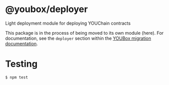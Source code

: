 # @youbox/deployer
Light deployment module for deploying YOUChain contracts

This package is in the process of being moved to its own module (here). For documentation, see the `deployer` section within the [YOUBox migration documentation](http://truffleframework.com/docs/getting_started/migrations).

# Testing

```
$ npm test
```
